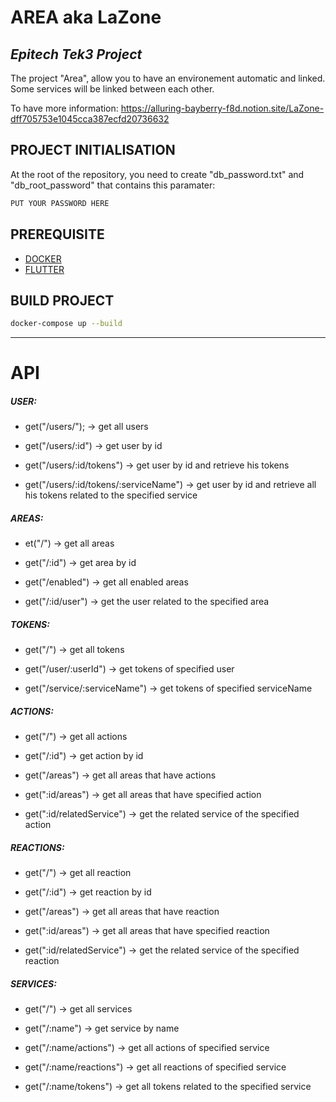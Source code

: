 # AREA aka LaZone
## _Epitech Tek3 Project_
The project "Area", allow you to have an environement automatic and linked.
Some services will be linked between each other.

To have more information: https://alluring-bayberry-f8d.notion.site/LaZone-dff705753e1045cca387ecfd20736632
## PROJECT INITIALISATION
At the root of the repository, you need to create "db_password.txt" and "db_root_password" that contains this paramater:
```txt
PUT YOUR PASSWORD HERE
```

## PREREQUISITE
 - [DOCKER](https://docs.docker.com/engine/install/ubuntu/)
 - [FLUTTER](https://docs.flutter.dev/get-started/install/linux)

## BUILD PROJECT
```sh
docker-compose up --build
```

_____________________________________
# API


##### USER:
- get("/users/"); -> get all users

- get("/users/:id") -> get user by id

- get("/users/:id/tokens") -> get user by id and retrieve his tokens

- get("/users/:id/tokens/:serviceName") -> get user by id and retrieve all his tokens related to the specified service

##### AREAS:
- et("/") -> get all areas

- get("/:id") -> get area by id

- get("/enabled") -> get all enabled areas 

- get("/:id/user") -> get the user related to the specified area

##### TOKENS:
- get("/") -> get all tokens

- get("/user/:userId") -> get tokens of specified user

- get("/service/:serviceName") -> get tokens of specified serviceName

##### ACTIONS:
- get("/") -> get all actions

- get("/:id") -> get action by id

- get("/areas") -> get all areas that have actions

- get(":id/areas") -> get all areas that have specified action

- get(":id/relatedService") -> get the related service of the specified action

##### REACTIONS:
- get("/") -> get all reaction

- get("/:id") -> get reaction by id

- get("/areas") -> get all areas that have reaction

- get(":id/areas") -> get all areas that have specified reaction

- get(":id/relatedService") -> get the related service of the specified reaction

##### SERVICES:
- get("/") -> get all services

- get("/:name") -> get service by name

- get("/:name/actions") -> get all actions of specified service

- get("/:name/reactions") -> get all reactions of specified service

- get("/:name/tokens") -> get all tokens related to the specified service